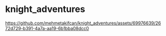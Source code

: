# knight_adventures

https://github.com/mehmetakifcan/knight_adventures/assets/69976639/2672d729-b391-4a7a-aa19-6b1bba08dcc0


